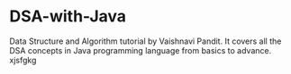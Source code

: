 # DSA-with-Java
Data Structure and Algorithm tutorial by Vaishnavi Pandit. It covers all the DSA concepts in Java programming language from basics to advance.
xjsfgkg